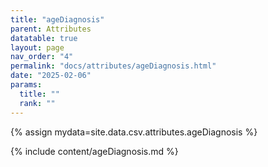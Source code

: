 ```yaml
---
title: "ageDiagnosis"
parent: Attributes
datatable: true
layout: page
nav_order: "4"
permalink: "docs/attributes/ageDiagnosis.html"
date: "2025-02-06"
params:
  title: ""
  rank: ""
---
```

{% assign mydata=site.data.csv.attributes.ageDiagnosis %} 

{% include content/ageDiagnosis.md %}
